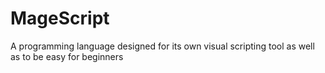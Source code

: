 # MageScript
A programming language designed for its own visual scripting tool as well as to be easy for beginners
